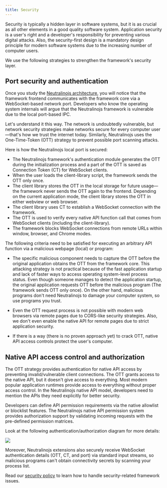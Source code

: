 ```yaml
---
title: Security
---
```


Security is typically a hidden layer in software systems, but it is as crucial as all other elements in a
good quality software system. Application security is a user's right and a developer's responsibility for
preventing various digital attacks. Also, the security-first design is a mandatory design principle for
modern software systems due to the increasing number of computer users.

We use the following strategies to strengthen the framework's security layer.

## Port security and authentication

Once you study the [Neutralinojs architecture](architecture.md), you will notice that the framework frontend communicates with
the framework core via a WebSocket-based network port. Developers who know the operating system internals
will argue that the Neutralinojs framework is vulnerable due to the local port-based IPC.

Let's understand it this way. The network is undoubtedly vulnerable, but network security strategies make
networks secure for every computer user&mdash;that's how we trust the internet today. Similarly, Neutralinojs
uses the One-Time-Token (OTT) strategy to prevent possible port scanning attacks.

Here is how the Neutralinojs local port is secured:

- The Neutralinojs framework's authentication module generates the OTT during the initialization process and a
part of the OTT is saved as Connection Token (CT) for WebSocket clients.
- When the user loads the client-library script, the framework sends the OTT only once.
- The client library stores the OTT in the local storage for future usage&mdash;the framework never sends the OTT again to the frontend. Depending on the current application mode, the client library stores the OTT in either webview or web browser.
- The client library uses CT to establish a WebSocket connection with the framework.
- The OTT is used to verify every native API function call that comes from WebSocket clients (including the client-library).
- The framework blocks WebSocket connections from remote URLs within window, browser, and Chrome modes.

The following criteria need to be satisfied for executing an arbitrary API function via a malicious
webpage (local) or program:

- The specific malicious component needs to capture the OTT before the original application obtains the
OTT from the framework core. This attacking strategy is not practical because of the fast application
startup and lack of faster ways to access operating system-level process status. Even though someone
manages to detect the application startup, the original application requests OTT before the malicious
program (The framework sends OTT only once). On the other hand, malicious programs don't need Neutralinojs
to damage your computer system, so use programs you trust.

- Even the OTT request process is not possible with modern web browsers via remote pages due to CORS-like
security strategies. Also, we don't even enable the native API for remote pages due to strict application
security.

- If there is a way (there is no proven approach yet) to crack OTT, native API access controls protect the
user's computer.

## Native API access control and authorization

The OTT strategy provides authentication for native API access by preventing
invalid/vulnerable client connections. The OTT grants access to the native API, but it doesn't give access
to everything. Most modern popular application runtimes provide access to everything without proper access
control. In the Neutralinojs native API model, developers need to mention the APIs they need explicitly for
better security.

Developers can define API permission requirements via the native allowlist or blocklist features.
The Neutralinojs native API permission system provides authorization support by validating incoming
requests with the pre-defined permission matrices.

Look at the following authentication/authorization diagram for more details:

![](../media/neutralinojs-security.png)

Moreover, Neutralinojs extensions also securely receive WebSocket authentication details (OTT, CT, and port) via
standard input streams, so malicious programs can't obtain connectivity secrets by scanning your process list.

Read our [security policy](https://github.com/neutralinojs/neutralinojs/security/policy)
to learn how to handle security-related framework issues.
